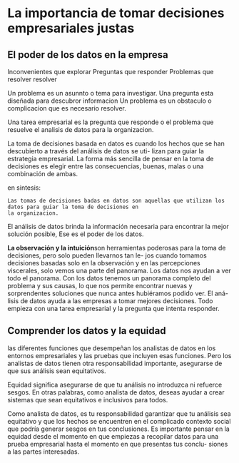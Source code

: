 # La importancia de tomar decisiones empresariales justas

## El poder de los datos en la empresa

Inconvenientes que explorar
Preguntas que responder
Problemas que resolver resolver

Un problema es un asunnto o tema para investigar.
Una pregunta esta diseñada para descubror informacion
Un problema es un obstaculo o complicacion que es necesario resolver.

Una tarea empresarial es la pregunta que responde o el problema que resuelve el analisis de datos para la organizacion.

La toma de decisiones basada en datos es cuando los hechos que se han descubierto a través del análisis de datos se uti-
lizan para guiar la estrategia empresarial. La forma más sencilla de pensar en la toma de decisiones es elegir entre las
consecuencias, buenas, malas o una combinación de ambas.

en sintesis:

    Las tomas de decisiones badas en datos son aquellas que utilizan los datos para guiar la toma de decisiones en
    la organizacion.

El análisis de datos brinda la información necesaria para encontrar la mejor solución posible, Ese es el poder de los
datos.

**La observación y la intuición**son herramientas poderosas para la toma de decisiones, pero solo pueden llevarnos tan le-
jos cuando tomamos decisiones basadas solo en la observación y en las percepciones viscerales, solo vemos una parte del
panorama. Los datos nos ayudan a ver todo el panorama. Con los datos tenemos un panorama completo del problema y sus
causas, lo que nos permite encontrar nuevas y sorprendentes soluciones que nunca antes hubiéramos podido ver. El aná-
lisis de datos ayuda a las empresas a tomar mejores decisiones. Todo empieza con una tarea empresarial y la pregunta que
intenta responder.

## Comprender los datos y la equidad

las diferentes funciones que desempeñan los analistas de datos en los entornos empresariales y las pruebas que incluyen
esas funciones. Pero los analistas de datos tienen otra responsabilidad importante, asegurarse de que sus análisis sean
equitativos.

Equidad significa asegurarse de que tu análisis no introduzca ni refuerce sesgos. En otras palabras, como analista de
datos, deseas ayudar a crear sistemas que sean equitativos e inclusivos para todos.

Como analista de datos, es tu responsabilidad garantizar que tu análisis sea equitativo y que los hechos se encuentren
en el complicado contexto social que podría generar sesgos en tus conclusiones. Es importante pensar en la equidad desde
el momento en que empiezas a recopilar datos para una prueba empresarial hasta el momento en que presentas tus conclu-
siones a las partes interesadas.

